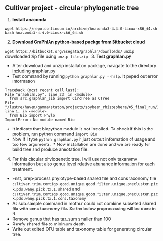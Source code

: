 ## Cultivar project - circular phylogenetic tree

1. **Install anaconda**

```
wget https://repo.continuum.io/archive/Anaconda3-4.4.0-Linux-x86_64.sh
bash Anaconda3-4.4.0-Linux-x86_64.sh
``` 
2. **Download GraPhlAn python-based packge from Bitbucket cloud**

``wget https://bitbucket.org/nsegata/graphlan/downloads/``
``unzip`` downloaded zip file using ``unzip file.zip
``
3. **Test graphlan.py**
  * After download and unzip installation package, navigate to the directory including graphlan.py
  * Test command by running ``python graphlan.py --help``. It poped out error information
  ```
  Traceback (most recent call last):
  File "graphlan.py", line 23, in <module>
    from src.graphlan_lib import CircTree as CTree
  File "/lustre/haven/gamma/staton/projects/soybean_rhizosphere/05_final_run/16S_cultivar_proj/circular_tree/cultivar_circular_tree_2nd/src/graphlan_lib.py", line 1, in <module>
    from Bio import Phylo
ImportError: No module named Bio
  ```
  * It indicate that biopython module is not installed. To check if this is the problem, run python command ``import Bio``
  * Now if I type ``python graphlan.py`` it just output information of usage and too few arguments.
  * Now installation are done and we are ready for build tree and produce annotation file.
  
4. For this circular phylogenetic tree, I will use not only taxanomy information but also genus level relative abunance information for each treatment.
  * First, prep-process phylotype-based shared file and cons taxonomy file ``cultivar.trim.contigs.good.unique.good.filter.unique.precluster.pick.pds.wang.pick.tx.1.shared`` and ``cultivar.trim.contigs.good.unique.good.filter.unique.precluster.pick.pds.wang.pick.tx.1.cons.taxonomy``
  * As sub.sample command in mothur could not combine subseted shared file with cons taxonomy file. So the below preprocessing will be done in R.
  * Remove genus that has tax_sum smaller than 100
  * Rarefy shared file to minimum depth
  * Write out edited OTU table and taxonomy table for generating circular tree. 
